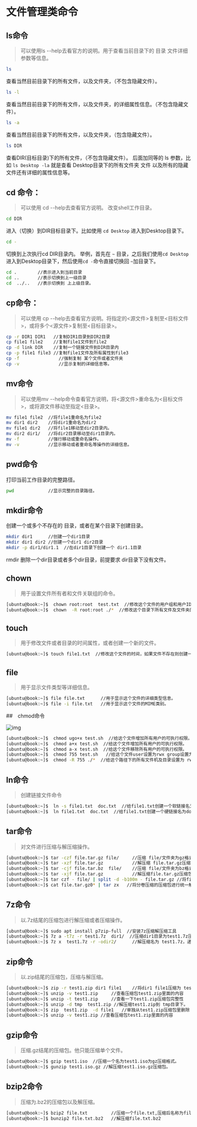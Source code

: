 # 文件管理类命令
## ls命令 
> 可以使用ls --help去看官方的说明。用于查看当前目录下的 目录 文件详细参数等信息。

``` bash
ls 
```
查看当然目前目录下的所有文件，以及文件夹，（不包含隐藏文件）。
``` bash
ls -l
```
查看当然目前目录下的所有文件，以及文件夹，的详细属性信息。（不包含隐藏文件）。
``` bash
ls -a
```
查看当然目前目录下的所有文件，以及文件夹，（包含隐藏文件）。
``` bash
ls DIR
```
查看DIR(目标目录)下的所有文件，（不包含隐藏文件）。 后面加同等的 ls 参数，比如 `ls Desktop -la` 就是查看 Desktop目录下的所有文件夹 文件 以及所有的隐藏文件还有详细的属性信息等。

## cd 命令： 
> 可以使用 cd --help去查看官方说明。 改变shell工作目录。

``` bash
cd DIR
```

进入（切换）到DIR目标目录下。比如使用 `cd Desktop` 进入到Desktop目录下。

``` bash
cd -
```

切换到上次执行cd DIR目录内。 举例，首先在 `~`  目录，之后我们使用`cd Desktop`进入到Desktop目录下，然后使用`cd -`命令直接切换回 `~`加目录下。

``` bash
cd .        //表示进入到当前目录
cd ..       //表示切换到上一级目录
cd  ../..   //表示切换到 上上级目录。
```



## cp命令：

>  可以使用 cp --help去查看官方说明。将指定的<源文件>复制至<目标文件>，或将多个<源文件>复制至<目标目录>。

``` bash
cp -r DIR1 DIR1   //复制DIR1目录到DIR2目录
cp file1 file2	  //复制file1文件到file2
cp -d link DIR    //复制一个链接文件到DIR目录内
cp -p file1 file3 //复制file1文件及所有属性到file3
cp -f 				//强制复制 某个文件或者文件夹
cp -v 				//显示复制的详细信息等。
```



## mv命令

> 可以使用mv --help命令查看官方说明，将<源文件>重命名为<目标文件>，或将源文件移动至指定<目录>。

``` bash
mv file1 file2  //将file1重命名为file2
mv dir1 dir2	//将dir1重命名为dir2
mv file1 dir2	//将file1移动至dir2目录内。
mv dir2 dir1/	//将dir2目录移动至dir1目录内。
mv -f 			//强行移动或重命名操作。
mv -v 			//显示移动或者重命名等操作的详细信息。
```



## pwd命令

打印当前工作目录的完整路径。

``` bash
pwd				//显示完整的目录路径。
```



## mkdir命令

创建一个或多个不存在的 目录，或者在某个目录下创建目录。

``` bash
mkdir dir1  	//创建一个dir1目录
mkdir dir1 dir2 //创建一个dir1 dir2目录
mkdir -p dir1/dir1.1  //在dir1目录下创建一个 dir1.1目录
```

rmdir 删除一个dir目录或者多个dir目录，前提要求 dir目录下没有文件。

## chown

> 用于设置文件所有者和文件关联组的命令。

```bash
[ubuntu@book:~]$  chown root:root  test.txt  //修改这个文件的用户组和用户ID。
[ubuntu@book:~]$  chown  -R root:root ./*  //修改这个目录下所有文件及文件夹的用户组和用户ID。
```



## touch

> 用于修改文件或者目录的时间属性，或者创建一个新的文件。

```bash
[ubuntu@book:~]$ touch file1.txt  //修改这个文件的时间，如果文件不存在则创建一个文件。
```



## file

> 用于显示文件类型等详细信息。

```bash
[ubuntu@book:~]$ file file.txt  	//用于显示这个文件的详细类型信息。
[ubuntu@book:~]$ file -i file.txt  	//用于显示这个文件的MIME类别。
```
##　chmod命令

![img](C:\Users\livel\Desktop\Linux常用命令.assets\rwx-standard-unix-permission-bits.png)



```bash
[ubuntu@book:~]$  chmod ugo+x test.sh  //给这个文件增加所有用户的可执行权限。
[ubuntu@book:~]$  chmod a+x test.sh  //给这个文件增加所有用户的可执行权限。
[ubuntu@book:~]$  chmod a-x test.sh  //给这个文件移除所有用户的可执行权限。
[ubuntu@book:~]$  chmod 755 test.sh   //给这个文件user设置为rwx group设置为r x,给其它用户也是设置为r x.
[ubuntu@book:~]$  chmod -R 755 ./*  //给这个路径下的所有文件机及目录设置为 rwx rx rx权限。
```



## ln命令

> 创建链接文件命令

```bash
[ubuntu@book:~]$  ln -s file1.txt  doc.txt  //给file1.txt创建一个软链接名为doc.txt
[ubuntu@book:~]$  ln file1.txt  doc.txt  //给file1.txt创建一个硬链接名为doc.txt
```



## tar命令

> 对文件进行压缩与解压缩操作。

```bash
[ubuntu@book:~]$ tar -czf file.tar.gz file/   	//压缩 file/文件夹为gz格式，压缩包名称为 file.tar.gz
[ubuntu@book:~]$ tar -xzf file.tar.gz 	 		//解压缩 file.tar.gz压缩包
[ubuntu@book:~]$ tar -cjf file.tar.bz  file/ 	//压缩 file/文件夹为bz格式，压缩包名称为 file.tar.bz
[ubuntu@book:~]$ tar -xjf file.tar.gz 			//解压缩file.tar.gz压缩包.
[ubuntu@book:~]$ tar czf - file/ | split -d -b100m - file.tar.gz //将file文件夹进行分割，以100M大小进行分割操作，生产的压缩包格式为 file.tar.gz
[ubuntu@book:~]$ cat file.tar.gz0* | tar zx   //将分卷压缩的压缩包进行统一解压缩操作。
```



## 7z命令

> 以.7z结尾的压缩包进行解压缩或者压缩操作。

```bash
[ubuntu@book:~]$ sudo apt install p7zip-full  //安装7z压缩解压缩工具
[ubuntu@book:~]$ 7z a -t7z -r test1.7z  dir1/  //压缩dir1目录为test1.7z压缩包。
[ubuntu@book:~]$ 7z x  test1.7z -r -odir2/		//解压缩名为 test1.7z，递归解压输出到dir2目录内。
```



## zip命令

> 以.zip结尾的压缩包，压缩与解压缩。

```bash
[ubuntu@book:~]$ zip -r test1.zip dir1 file1 	//将dir1 file1压缩为 test1.zip压缩包。
[ubuntu@book:~]$ unzip -v test1.zip 	//查看压缩包test1.zip里面的内容
[ubuntu@book:~]$ unzip -t test1.zip		//查看一下test1.zip压缩包完整性
[ubuntu@book:~]$ unzip -d tmp  test1.zip //解压缩test1.zip到 tmp目录下。
[ubuntu@book:~]$ zip  test1.zip  -d file1	//单独从test1.zip压缩包里删除 file1文件。
[ubuntu@book:~]$ unzip -v test1.zip //查看压缩包test1.zip里面的内容
```



## gzip命令

> 压缩.gz结尾的压缩包。他只能压缩单个文件。

```bash
[ubuntu@book:~]$ gzip test1.iso  //压缩一个名为test1.iso为gz压缩格式。
[ubuntu@book:~]$ gunzip test1.iso.gz //解压缩test1.iso.gz压缩包。
```



## bzip2命令

> 压缩为.bz2的压缩包以及解压缩。

```bash
[ubuntu@book:~]$ bzip2 file.txt  		//压缩一个file.txt,压缩后名称为file.txt.bz2 
[ubuntu@book:~]$ bunzip2 file.txt.bz2   //解压缩file.txt.bz2 
```
